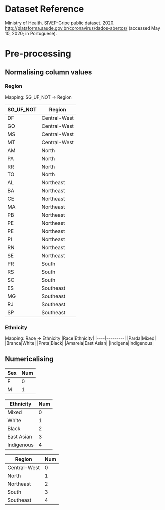# Dataset Reference
Ministry of Health. SIVEP-Gripe public dataset. 2020. 
http://plataforma.saude.gov.br/coronavirus/dados-abertos/ 
(accessed May 10, 2020; in Portuguese).

# Pre-processing

## Normalising column values

### Region

Mapping: SG_UF_NOT &rarr; Region

|SG_UF_NOT|Region|
|---------|------|
|DF|Central-West|
|GO|Central-West|
|MS|Central-West|
|MT|Central-West|
|AM|North|
|PA|North|
|RR|North|
|TO|North|
|AL|Northeast|
|BA|Northeast|
|CE|Northeast|
|MA|Northeast|
|PB|Northeast|
|PE|Northeast|
|PE|Northeast|
|PI|Northeast|
|RN|Northeast|
|SE|Northeast|
|PR|South|
|RS|South|
|SC|South|
|ES|Southeast|
|MG|Southeast|
|RJ|Southeast|
|SP|Southeast|

### Ethnicity

Mapping: Race &rarr; Ethnicity
|Race|Ethnicity|
|----|---------|
|Parda|Mixed|
|Branca|White|
|Preta|Black|
|Amarela|East Asian|
|Indigena|Indigenous|

## Numericalising

|Sex|Num|
|---|---|
|F|0|
|M|1|


|Ethnicity|Num|
|---------|---|
|Mixed|0|
|White|1|
|Black|2|
|East Asian|3|
|Indigenous|4|

|Region|Num|
|------|------|
|Central-West|0|
|North|1|
|Northeast|2|
|South|3|
|Southeast|4|
